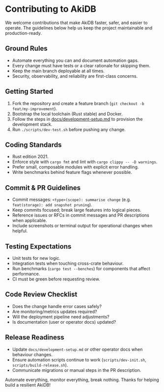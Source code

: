 # Contributing to AkiDB

We welcome contributions that make AkiDB faster, safer, and easier to operate. The guidelines below help us keep the project maintainable and production-ready.

## Ground Rules
- Automate everything you can and document automation gaps.
- Every change must have tests or a clear rationale for skipping them.
- Keep the main branch deployable at all times.
- Security, observability, and reliability are first-class concerns.

## Getting Started
1. Fork the repository and create a feature branch (`git checkout -b feat/my-improvement`).
2. Bootstrap the local toolchain (Rust stable) and Docker.
3. Follow the steps in [docs/development-setup.md](development-setup.md) to provision the development stack.
4. Run `./scripts/dev-test.sh` before pushing any change.

## Coding Standards
- Rust edition 2021.
- Enforce style with `cargo fmt` and lint with `cargo clippy -- -D warnings`.
- Prefer small, composable modules with explicit error handling.
- Write benchmarks behind feature flags whenever possible.

## Commit & PR Guidelines
- Commit messages: `<type>(scope): summarise change` (e.g. `feat(storage): add snapshot pruning`).
- Keep commits focused; break large features into logical pieces.
- Reference issues or RFCs in commit messages and PR descriptions when applicable.
- Include screenshots or terminal output for operational changes when helpful.

## Testing Expectations
- Unit tests for new logic.
- Integration tests when touching cross-crate behaviour.
- Run benchmarks (`cargo test --benches`) for components that affect performance.
- CI must be green before requesting review.

## Code Review Checklist
- Does the change handle error cases safely?
- Are monitoring/metrics updates required?
- Will the deployment pipeline need adjustments?
- Is documentation (user or operator docs) updated?

## Release Readiness
- Update `docs/development-setup.md` or other operator docs when behaviour changes.
- Ensure automation scripts continue to work (`scripts/dev-init.sh`, `scripts/build-release.sh`).
- Communicate migrations or manual steps in the PR description.

Automate everything, monitor everything, break nothing. Thanks for helping build a resilient AkiDB!
